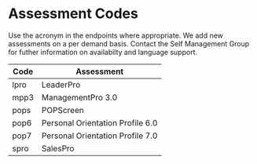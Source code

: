 # Assessment Codes

Use the acronym in the endpoints where appropriate.  We add new assessments on a per demand basis. Contact the Self Management Group for futher information on availabilty and language support.

Code | Assessment
---- | ----------
lpro | LeaderPro
mpp3 | ManagementPro 3.0
pops | POPScreen
pop6 | Personal Orientation Profile 6.0
pop7 | Personal Orientation Profile 7.0
spro | SalesPro

